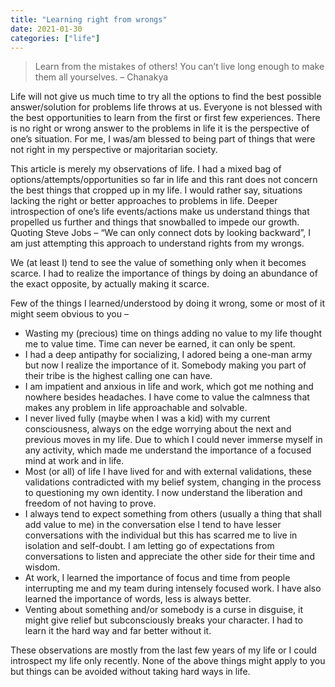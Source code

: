 ```yaml
---
title: "Learning right from wrongs"
date: 2021-01-30
categories: ["life"]
---
```

> Learn from the mistakes of others! You can’t live long enough to make them all yourselves. – Chanakya

Life will not give us much time to try all the options to find the best possible answer/solution for problems life throws at us. Everyone is not blessed with the best opportunities to learn from the first or first few experiences. There is no right or wrong answer to the problems in life it is the perspective of one’s situation. For me, I was/am blessed to being part of things that were not right in my perspective or majoritarian society.

This article is merely my observations of life. I had a mixed bag of options/attempts/opportunities so far in life and this rant does not concern the best things that cropped up in my life. I would rather say, situations lacking the right or better approaches to problems in life. Deeper introspection of one’s life events/actions make us understand things that propelled us further and things that snowballed to impede our growth. Quoting Steve Jobs – “We can only connect dots by looking backward”, I am just attempting this approach to understand rights from my wrongs.

We (at least I) tend to see the value of something only when it becomes scarce. I had to realize the importance of things by doing an abundance of the exact opposite, by actually making it scarce.

Few of the things I learned/understood by doing it wrong, some or most of it might seem obvious to you – 
* Wasting my (precious) time on things adding no value to my life thought me to value time. Time can never be earned, it can only be spent.
* I had a deep antipathy for socializing, I adored being a one-man army but now I realize the importance of it. Somebody making you part of their tribe is the highest calling one can have.
* I am impatient and anxious in life and work, which got me nothing and nowhere besides headaches. I have come to value the calmness that makes any problem in life approachable and solvable.
* I never lived fully (maybe when I was a kid) with my current consciousness, always on the edge worrying about the next and previous moves in my life. Due to which I could never immerse myself in any activity, which made me understand the importance of a focused mind at work and in life.
* Most (or all) of life I have lived for and with external validations, these validations contradicted with my belief system, changing in the process to questioning my own identity. I now understand the liberation and freedom of not having to prove.
* I always tend to expect something from others (usually a thing that shall add value to me) in the conversation else I tend to have lesser conversations with the individual but this has scarred me to live in isolation and self-doubt. I am letting go of expectations from conversations to listen and appreciate the other side for their time and wisdom.
* At work, I learned the importance of focus and time from people interrupting me and my team during intensely focused work. I have also learned the importance of words, less is always better.
* Venting about something and/or somebody is a curse in disguise, it might give relief but subconsciously breaks your character. I had to learn it the hard way and far better without it.
  
These observations are mostly from the last few years of my life or I could introspect my life only recently. None of the above things might apply to you but things can be avoided without taking hard ways in life. 